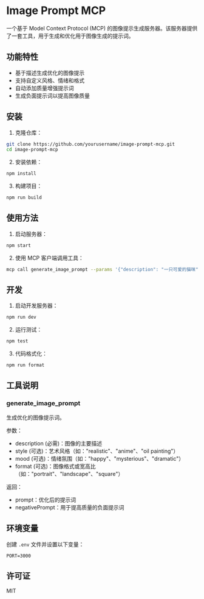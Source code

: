 # Image Prompt MCP

一个基于 Model Context Protocol (MCP) 的图像提示生成服务器。该服务器提供了一套工具，用于生成和优化用于图像生成的提示词。

## 功能特性

- 基于描述生成优化的图像提示
- 支持自定义风格、情绪和格式
- 自动添加质量增强提示词
- 生成负面提示词以提高图像质量

## 安装

1. 克隆仓库：
```bash
git clone https://github.com/yourusername/image-prompt-mcp.git
cd image-prompt-mcp
```

2. 安装依赖：
```bash
npm install
```

3. 构建项目：
```bash
npm run build
```

## 使用方法

1. 启动服务器：
```bash
npm start
```

2. 使用 MCP 客户端调用工具：
```bash
mcp call generate_image_prompt --params '{"description": "一只可爱的猫咪", "style": "动漫", "mood": "愉快"}' http://localhost:3000
```

## 开发

1. 启动开发服务器：
```bash
npm run dev
```

2. 运行测试：
```bash
npm test
```

3. 代码格式化：
```bash
npm run format
```

## 工具说明

### generate_image_prompt

生成优化的图像提示词。

参数：
- description (必需)：图像的主要描述
- style (可选)：艺术风格（如："realistic"、"anime"、"oil painting"）
- mood (可选)：情绪氛围（如："happy"、"mysterious"、"dramatic"）
- format (可选)：图像格式或宽高比（如："portrait"、"landscape"、"square"）

返回：
- prompt：优化后的提示词
- negativePrompt：用于提高质量的负面提示词

## 环境变量

创建 `.env` 文件并设置以下变量：

```
PORT=3000
```

## 许可证

MIT 